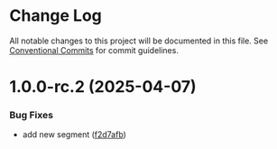 # Change Log

All notable changes to this project will be documented in this file.
See [Conventional Commits](https://conventionalcommits.org) for commit guidelines.

# 1.0.0-rc.2 (2025-04-07)


### Bug Fixes

* add new segment ([f2d7afb](https://github.com/zerobias-org/segment/commit/f2d7afbe64cb926e178f58d82bb03baaa200cd31))
